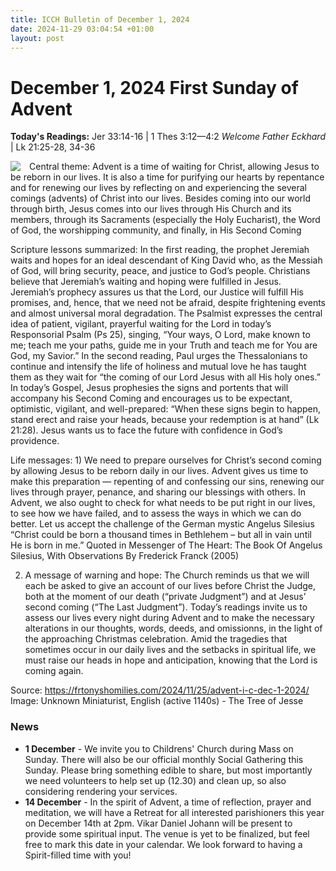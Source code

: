 ```yaml
---
title: ICCH Bulletin of December 1, 2024
date: 2024-11-29 03:04:54 +01:00
layout: post
---
```


# December 1, 2024 First Sunday of Advent
<span style="float: right"><em>Welcome Father Eckhard</em></span>
**Today's Readings:** Jer 33:14-16 | 1 Thes 3:12—4:2 | Lk 21:25-28, 34-36


<img style="float: left; margin-right: 1em;" src="https://upload.wikimedia.org/wikipedia/commons/thumb/6/63/12th-century_painters_-_The_Tree_of_Jesse_-_WGA15728.jpg/333px-12th-century_painters_-_The_Tree_of_Jesse_-_WGA15728.jpg">

Central theme: Advent is a time of waiting for Christ, allowing Jesus to be reborn in our lives. It is also a time for purifying our hearts by repentance and for renewing our lives by reflecting on and experiencing the several comings (advents) of Christ into our lives. Besides coming into our world through birth, Jesus comes into our lives through His Church and its members, through its Sacraments (especially the Holy Eucharist), the Word of God, the worshipping community, and finally, in His Second Coming

Scripture lessons summarized: In the first reading, the prophet Jeremiah waits and hopes for an ideal descendant of King David who, as the Messiah of God, will bring security, peace, and justice to God’s people. Christians believe that Jeremiah’s waiting and hoping were fulfilled in Jesus. Jeremiah’s prophecy assures us that the Lord, our Justice will fulfill His promises, and, hence, that we need not be afraid, despite frightening events and almost universal moral degradation. The Psalmist expresses the central idea of patient, vigilant, prayerful waiting for the Lord in today’s Responsorial Psalm (Ps 25), singing, “Your ways, O Lord, make known to me; teach me your paths, guide me in your Truth and teach me for You are God, my Savior.” In the second reading, Paul urges the Thessalonians to continue and intensify the life of holiness and mutual love he has taught them as they wait for “the coming of our Lord Jesus with all His holy ones.” In today’s Gospel, Jesus prophesies the signs and portents that will accompany his Second Coming and encourages us to be expectant, optimistic, vigilant, and well-prepared: “When these signs begin to happen, stand erect and raise your heads, because your redemption is at hand” (Lk 21:28). Jesus wants us to face the future with confidence in God’s providence.

Life messages: 1) We need to prepare ourselves for Christ’s second coming by allowing Jesus to be reborn daily in our lives. Advent gives us time to make this preparation — repenting of and confessing our sins, renewing our lives through prayer, penance, and sharing our blessings with others. In Advent, we also ought to check for what needs to be put right in our lives, to see how we have failed, and to assess the ways in which we can do better. Let us accept the challenge of the German mystic Angelus Silesius “Christ could be born a thousand times in Bethlehem – but all in vain until He is born in me.” Quoted in Messenger of The Heart: The Book Of Angelus Silesius, With Observations By Frederick Franck (2005)

2) A message of warning and hope: The Church reminds us that we will each be asked to give an account of our lives before Christ the Judge, both at the moment of our death (“private Judgment”) and at Jesus’ second coming (“The Last Judgment”). Today’s readings invite us to assess our lives every night during Advent and to make the necessary alterations in our thoughts, words, deeds, and omissionns, in the light of the approaching Christmas celebration. Amid the tragedies that sometimes occur in our daily lives and the setbacks in spiritual life, we must raise our heads in hope and anticipation, knowing that the Lord is coming again.

Source: https://frtonyshomilies.com/2024/11/25/advent-i-c-dec-1-2024/
Image: Unknown Miniaturist, English (active 1140s) - The Tree of Jesse

### News 

* **1 December** - We invite you to Childrens' Church during Mass on Sunday. There will also be our official monthly Social Gathering this Sunday. Please bring something edible to share, but most importantly we need volunteers to help set up (12.30) and clean up, so also considering rendering your services.
* **14 December** - In the spirit of Advent, a time of reflection, prayer and meditation, we will have a Retreat for all interested parishioners this year on December 14th at 2pm. Vikar Daniel Johann will be present to provide some spiritual input. The venue is yet to be finalized, but feel free to mark this date in your calendar. We look forward to having a Spirit-filled time with you!
